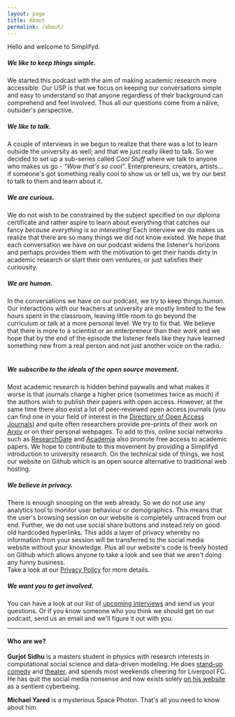 ```yaml
---
layout: page
title: About
permalink: /about/
---
```


Hello and welcome to Simplifyd.

##### We like to keep things simple.
We started this podcast with the aim of making academic research more accessible. Our USP is that we focus on keeping our conversations simple and easy to understand so that anyone regardless of their background can comprehend and feel involved. Thus all our questions come from a näive, outsider's perspective. 

##### We like to talk.
A couple of interviews in we begun to realize that there was a lot to learn outside the university as well; and that we just really liked to talk. So we decided to set up a sub-series called *Cool Stuff* where we talk to anyone who makes us go - *"Wow that's so cool".* Enterpreneurs, creators, artists... if someone's got something really cool to show us or tell us, we try our best to talk to them and learn about it.

##### We are curious.
We do not wish to be constrained by the subject specified on our diploma certificate and rather aspire to learn about everything that catches our fancy *because everything is so interesting!* Each interview we do makes us realize that there are so many things we did not know existed. We hope that each conversation we have on our podcast widens the listener's horizons and perhaps provides them with the motivation to get their hands dirty in academic research or start their own ventures, or just satisfies their curiousity.

##### We are human.
In the conversations we have on our podcast, we try to keep things *human*. Our interactions with our teachers at university are mostly limited to the few hours spent in the classroom, leaving little room to go beyond the curriculum or talk at a more personal level. We try to fix that. We believe that there is more to a scientist or an enterpreneur than their work and we hope that by the end of the episode the listener feels like they have learned something new from a real person and not just another voice on the radio.  
‎
##### We subscribe to the ideals of the open source movement.
Most academic research is hidden behind paywalls and what makes it worse is that journals charge a higher price (sometimes twice as much) if the authors wish to publish their papers with open access. However, at the same time there also exist a lot of peer-reviewed open access journals (you can find one in your field of interest in the [Directory of Open Access Journals](https://doaj.org/)) and quite often researchers provide pre-prints of their work on [Arxiv](https://arxiv.org/) or on their personal webpages. To add to this, online social networks such as [ResearchGate](https://www.researchgate.net/) and [Academia](https://www.academia.edu/) also promote free access to academic papers. We hope to contribute to this movement by providing a Simplifyd introduction to university research.
On the technical side of things, we host our website on Github which is an open source alternative to traditional web hosting.

##### We believe in privacy.
There is enough snooping on the web already. So we do not use any analytics tool to monitor user behaviour or demographics. This means that the user's browsing session on our website is completely untraced from our end.
Further, we do not use social share buttons and instead rely on good old hardcoded hyperlinks. This adds a layer of privacy whereby no information from your session will be transferred to the social media website without your knowledge.
Plus all our website's code is freely hosted on Github which allows anyone to take a look and see that we aren't doing any funny business.  
Take a look at our [Privacy Policy](/privacy) for more details.

##### We want you to get involved.
You can have a look at our list of [upcoming interviews](/upcoming) and send us your questions. Or if you know someone who you think we should get on our podcast, send us an email and we'll figure it out with you.

-----------

#### Who are we?

**Gurjot Sidhu** is a masters student in physics with research interests in computational social science and data-driven modeling. He does [stand-up comedy](http://comedynights.ch/) and [theater](https://blueprintmasquerades.com/), and spends most weekends cheering for Liverpool FC. He has quit the social media nonsense and now exists solely [on his website](https://gsidhu.github.io) as a sentient cyberbeing.

**Michael Yared** is a mysterious Space Photon. That's all you need to know about him.
